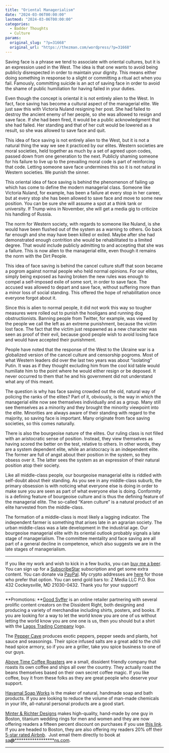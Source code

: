 ```yaml
---
title: "Oriental Managerialism"
date: "2024-03-06T00:00:00"
lastmod: "2024-03-06T00:00:00"
categories:
  - Badder Thoughts
  - Culture
params:
  original_slug: "?p=31668"
  original_url: "https://thezman.com/wordpress/?p=31668"
---
```


Saving face is a phrase we tend to associate with oriental cultures, but
it is an expression used in the West. The idea is that one wants to
avoid being publicly disrespected in order to maintain your dignity.
This means either doing something in response to a slight or committing
a ritual act when you fail. Famously, committing suicide is an act of
saving face in order to avoid the shame of public humiliation for having
failed in your duties.

Even though the concept is oriental it is not entirely alien to the
West. In fact, face saving has become a cultural aspect of the
managerial elite. We just saw this with Victoria Nuland resigning her
post. She had failed to destroy the ancient enemy of her people, so she
was allowed to resign and save face. If she had been fired, it would be
a public acknowledgment that she had failed. Her standing and that of
her cult would be lowered as a result, so she was allowed to save face
and quit.

This idea of face saving is not entirely alien to the West, but it is
not a natural thing the way we see it practiced by our elites. Western
societies are moral societies, held together as much by a set of agreed
upon codes, passed down from one generation to the next. Publicly
shaming someone for his failure to live up to the prevailing moral code
is part of reinforcing that code. Letting someone save face undermines
this so it is not natural in Western societies. We punish the sinner.

This oriental idea of face saving is behind the phenomenon of failing up
which has come to define the modern managerial class. Someone like
Victoria Nuland, for example, has been a failure at every stop in her
career, but at every stop she has been allowed to save face and move to
some new position. You can be sure she will assume a spot at a think
tank or university. If Trump wins in November, she will get a media gig
to criticize his handling of Russia.

The norm for Western society, with regards to someone like Nuland, is
she would have been flushed out of the system as a warning to others. Go
back far enough and she may have been killed or exiled. Maybe after she
had demonstrated enough contrition she would be rehabilitated to a
limited degree. That would include publicly admitting to and accepting
that she was a failure. This is now alien to the managerial elite, even
though it remains the norm with the Dirt People.

This idea of face saving is behind the cancel culture stuff that soon
became a pogrom against normal people who held normal opinions. For our
elites, simply being exposed as having broken the new rules was enough
to compel a self-imposed exile of some sort, in order to save face. The
accused was allowed to depart and save face, without suffering more than
a minor loss of social standing. This offered the hope of rehabilitation
once everyone forgot about it.

Since this is alien to normal people, it did not work this way so
tougher measures were rolled out to punish the hooligans and running dog
obstructionists. Banning people from Twitter, for example, was viewed by
the people we call the left as an extreme punishment, because the victim
lost face. The fact that the victim just respawned as a new character
was seen as proof of their evil, because good people wish to avoid
losing face and would have accepted their punishment.

People have noted that the response of the West to the Ukraine war is a
globalized version of the cancel culture and censorship pogroms. Most of
what Western leaders did over the last two years was about “isolating”
Putin. It was as if they thought excluding him from the cool kid table
would humiliate him to the point where he would either resign or be
deposed. It never occurred to them that he and his government did not
understand what any of this meant.

The question is why has face saving crowded out the old, natural way of
policing the ranks of the elites? Part of it, obviously, is the way in
which the managerial elite now see themselves individually and as a
group. Many still see themselves as a minority and they brought the
minority viewpoint into the elite. Minorities are always aware of their
standing with regard to the majority, so saving face is important. Many
originate from face saving societies, so this comes naturally.

There is also the bourgeoise nature of the elites. Our ruling class is
not filled with an aristocratic sense of position. Instead, they view
themselves as having scored the better on the test, relative to others.
In other words, they are a system dependent elite, while an aristocracy
is an independent elite. The former are full of angst about their
position in the system, so they obsess over it. The latter sees the
system as an expression of their natural position atop their society.

Like all middle-class people, our bourgeoise managerial elite is riddled
with self-doubt about their standing. As you see in any middle-class
suburb, the primary obsession is with noticing what everyone else is
doing in order to make sure you are seen as part of what everyone else
is doing. Conformity is a defining feature of bourgeoise culture and is
thus the defining feature of the managerial elite. The so-called “Karen
culture” is a natural product of an elite harvested from the
middle-class.

The formation of a middle-class is most likely a lagging indicator. The
independent farmer is something that arises late in an agrarian society.
The urban middle-class was a late development in the industrial age. Our
bourgeoise managerial elite with its oriental outlook probably signals a
late stage of managerialism. The committee mentality and face saving are
all part of a general decline in competence, which also suggests we are
in the late stages of managerialism.

------------------------------------------------------------------------

If you like my work and wish to kick in a few bucks, you can
<a href="https://www.buymeacoffee.com/mujolulu" rel="noopener"
target="_blank">buy me a beer</a>. You can sign up for a
<a href="https://www.subscribestar.com/the-z-blog" rel="noopener"
target="_blank">SubscribeStar</a> subscription and get some extra
content. You can donate via <a
href="https://www.paypal.com/donate/?cmd=_s-xclick&amp;hosted_button_id=UDAS2Q8JYA6CN&amp;source=url"
rel="noopener" target="_blank">PayPal</a>. My crypto addresses are
<a href="https://thezman.com/wordpress/?page_id=22713" rel="noopener"
target="_blank">here</a> for those who prefer that option. You can send
gold bars to: Z Media LLC P.O. Box 432 Cockeysville, MD 21030-0432.
Thank you for your support!

------------------------------------------------------------------------

**Promotions: **<a href="https://goodsvffer.com/" rel="noopener" target="_blank">Good
Svffer</a> is an online retailer partnering with several prolific
content creators on the Dissident Right, both designing and producing a
variety of merchandise including shirts, posters, and books. If you are
looking for a way to let the world know you are one of us without
letting the world know you are one one is us, then you should but a
shirt with the
<a href="https://goodsvffer.com/products/lagos-trading-company"
rel="noopener" target="_blank">Lagos Trading Company</a> logo.

The <a href="https://peppercave.com/shop/ols/products" rel="noopener"
target="_blank">Pepper Cave</a> produces exotic peppers, pepper seeds
and plants, hot sauce and seasonings. Their spice infused salts are a
great add to the chili head spice armory, so if you are a griller, take
you spice business to one of our guys.

<a href="https://abovetimecoffee.com/" rel="noopener"
target="_blank">Above Time Coffee Roasters</a> are a small, dissident
friendly company that roasts its own coffee and ships all over the
country. They actually roast the beans themselves based on their own
secret coffee magic. If you like coffee, buy it from these folks as they
are great people who deserve your support.

<a href="https://havamalsoapworks.com/" rel="noopener"
target="_blank">Havamal Soap Works</a> is the maker of natural, handmade
soap and bath products. If you are looking to reduce the volume of
man-made chemicals in your life, all-natural personal products are a
good start.

<a href="https://www.minterandrichterdesigns.com/"
rel="noreferrer nofollow noopener" target="_blank">Minter &amp; Richter
Designs</a> makes high-quality, hand-made by one guy in Boston, titanium
wedding rings for men and women and they are now offering readers a
fifteen percent discount on purchases if you use
<a href="https://www.minterandrichterdesigns.com/discount/ZMAN"
rel="noreferrer nofollow noopener" target="_blank">this link</a>.
<span class="highlight"><span class="colour"><span class="font"><span class="size">If
you are headed to Boston, they are also offering my readers 20% off
their <a
href="https://www.airbnb.com/users/7988017/listings?user_id=7988017&amp;s=3"
rel="noopener noreferrer" target="_blank">5-star rated Airbnb</a>.  Just
email them directly to book at
<a href="mailto:sa***@*********************ns.com"
data-original-string="YgSU9IX/IoWyNUjJjeC+jQ==cb7WA5cruBszeOcygqd2tV4BtjwB+8Ui2L8ejMBVYcl+gzGSkVoMPcdbtqaDPGs9M2/"><span
class="apbct-email-encoder"
data-original-string="MorlC+Tsj4hHXfQ0STJT3Q==cb7pqpFHEg6JNMhn1GXQ156EO8RM9FGmjqryF5TalclV75BprARqrCgROsjUyCzTXAV"
title="This contact has been encoded by Anti-Spam by CleanTalk. Click to decode. To finish the decoding make sure that JavaScript is enabled in your browser.">sa<span
class="apbct-blur">***</span>@<span
class="apbct-blur">*********************</span>ns.com</span></a>.</span></span></span></span>

------------------------------------------------------------------------
